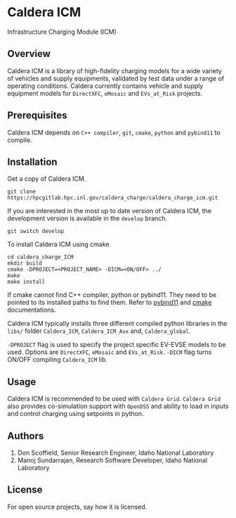 # Caldera ICM

Infrastructure Charging Module (ICM) 

## Overview
Caldera ICM is a library of high-fidelity charging models for a wide variety of vehicles and supply equipments, validated by test data under a range of operating conditions. Caldera currently contains vehicle and supply equipment models for `DirectXFC`, `eMosaic` and `EVs_at_Risk` projects.

## Prerequisites

Caldera ICM depends on `C++ compiler`, `git`, `cmake`, `python` and `pybind11` to compile.

## Installation

Get a copy of Caldera ICM.
```
git clone https://hpcgitlab.hpc.inl.gov/caldera_charge/caldera_charge_icm.git
```
If you are interested in the most up to date version of Caldera ICM, the development version is available in the `develop` branch.    
```
git switch develop
```
To install Caldera ICM using cmake
```
cd caldera_charge_ICM
mkdir build
cmake -DPROJECT=<PROJECT_NAME> -DICM=<ON/OFF> ../
make
make install
```
If cmake cannot find C++ compiler, python or pybind11. They need to be pointed to its installed paths to find them. Refer to [pybind11](https://pybind11.readthedocs.io/en/stable/compiling.html#building-with-cmake) and [cmake](https://cmake.org/cmake/help/latest/guide/tutorial/index.html) documentations. 


Caldera ICM typically installs three different compiled python libraries in the `libs/` folder `Caldera_ICM`, `Caldera_ICM_Aux` and, `Caldera_global`. 

`-DPROJECT` flag is used to specify the project specific EV-EVSE models to be used. Options are `DirectXFC`, `eMosaic` and `EVs_at_Risk`. `-DICM` flag turns ON/OFF compiling `Caldera_ICM` lib.

## Usage
Caldera ICM is recommended to be used with `Caldera Grid`. `Caldera Grid` also provides co-simulation support with `OpenDSS` and ability to load in inputs and control charging using setpoints in python.

## Authors
1. Don Scoffield, Senior Research Engineer, Idaho National Laboratory
2. Manoj Sundarrajan, Research Software Developer, Idaho National Laboratory

## License
For open source projects, say how it is licensed.
